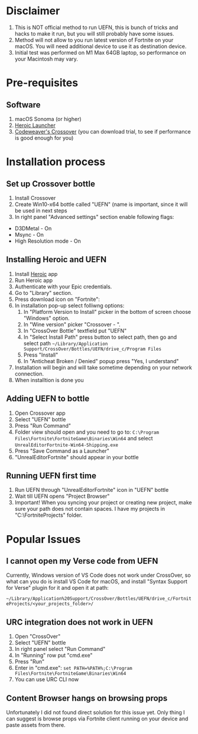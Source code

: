 
# Disclaimer

1. This is NOT official method to run UEFN, this is bunch of tricks and hacks to make it run, but you will still probably have some issues.
1. Method will not allow to you run latest version of Fortnite on your macOS. You will need additional device to use it as destination device.
1. Initial test was performed on M1 Max 64GB laptop, so performance on your Macintosh may vary.

# Pre-requisites

## Software

1. macOS Sonoma (or higher)
1. [Heroic Launcher](https://heroicgameslauncher.com/)
1. [Codeweaver's Crossover](https://www.codeweavers.com/crossover) (you can download trial, to see if performance is good enough for you)

# Installation process

## Set up Crossover bottle

1. Install Crossover
2. Create Win10-x64 bottle called "UEFN" (name is important, since it will be used in next steps
1. In right panel "Advanced settings" section enable following flags:
  - D3DMetal - On
  - Msync - On
  - High Resolution mode - On

## Installing Heroic and UEFN

1. Install [Heroic](https://heroicgameslauncher.com/) app
1. Run Heroic app
1. Authenticate with your Epic credentials.
1. Go to "Library" section.
1. Press download icon on "Fortnite":
1. In installation pop-up select folliwng options:
    1. In "Platform Version to Install" picker in the bottom of screen choose "Windows" option.
    1. In "Wine version" picker "Crossover - <your version>".
    1. In "CrossOver Bottle" textfield put "UEFN"
    1. In "Select Install Path" press button to select path, then go and select path `~/Library/Application Support/CrossOver/Bottles/UEFN/drive_c/Program Files`
    1. Press "Install"
    1. In "Anticheat Broken / Denied" popup press "Yes, I understand"
1. Installation will begin and will take sometime depending on your network connection.
1. When installtion is done you 

## Adding UEFN to bottle

1. Open Crossover app
1. Select "UEFN" bottle
1. Press "Run Command"
1. Folder view should open and you need to go to: `C:\Program Files\Fortnite\FortniteGame\Binaries\Win64` and select `UnrealEditorFortnite-Win64-Shipping.exe`
1. Press "Save Command as a Launcher" 
1. "UnrealEditorFortnite" should appear in your bottle

## Running UEFN first time

1. Run UEFN through "UnrealEditorFortnite" icon in "UEFN" bottle
1. Wait till UEFN opens "Project Browser"
1. Important! When you syncing your project or creating new project, make sure your path does not contain spaces. I have my projects in "C:\FortniteProjects" folder.

# Popular Issues

## I cannot open my Verse code from UEFN

Currently, Windows version of VS Code does not work under CrossOver, so what can you do is install VS Code for macOS, and install "Syntax Support for Verse" plugin for it and open it at path: 

`~/Library/Application%20Support/CrossOver/Bottles/UEFN/drive_c/FortniteProjects/<your_projects_folder>/`
  
## URC integration does not work in UEFN

1. Open "CrossOver"
1. Select "UEFN" bottle
1. In right panel select "Run Command"
1. In "Running" row put "cmd.exe"
1. Press "Run"
1. Enter in "cmd.exe": `set PATH=%PATH%;C:\Program Files\Fortnite\FortniteGame\Binaries\Win64`
1. You can use URC CLI now
  
## Content Browser hangs on browsing props

Unfortunately I did not found direct solution for this issue yet. Only thing I can suggest is browse props via Fortnite client running on your device and paste assets from there. 
